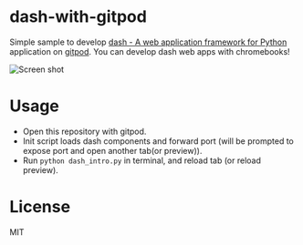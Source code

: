 # dash-with-gitpod

Simple sample to develop [dash - A web application framework for Python](https://plot.ly/products/dash/) application on [gitpod](https://gitpod.io/).
You can develop dash web apps with chromebooks!

![Screen shot](./sshot.jpg "Screen shot")

# Usage

- Open this repository with gitpod.
- Init script loads dash components and forward port (will be prompted to expose port and open another tab(or preview)).
- Run `python dash_intro.py` in terminal, and reload tab (or reload preview).

# License

MIT
